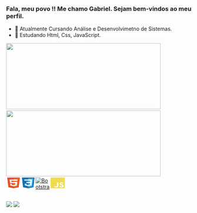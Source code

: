 ### Fala, meu povo !! Me chamo Gabriel. Sejam bem-vindos ao meu perfil.

- 🔭 Atualmente Cursando Análise e Desenvolvimetno de Sistemas.
- 🌱 Estudando Html, Css, JavaScript.

<div style="display: inline_block">
  <a href="https://github.com/gab-oliveira">
  <img height="180em" width="420em" margin="0" src="https://github-readme-stats.vercel.app/api?username=gab-oliveira&show_icons=true&theme=tokyonight&include_all_commits=true&count_private=true"/>
  <img height="180em" width="420em"  margin="0" src="https://github-readme-stats.vercel.app/api/top-langs/?username=gab-oliveira&layout=compact&langs_count=7&theme=tokyonight"/>
</div>

<div style="display: flex"><br>
  <img align="center" alt="HTML" height="30" width="40" src="https://raw.githubusercontent.com/devicons/devicon/master/icons/html5/html5-original.svg">
  <img align="center" alt="CSS" height="30" width="40" src="https://raw.githubusercontent.com/devicons/devicon/master/icons/css3/css3-original.svg">
  <img align="center" alt="Bootstrap" height="35" width="40"  src="https://cdn.jsdelivr.net/gh/devicons/devicon/icons/bootstrap/bootstrap-original.svg" />
  <img align="center" alt="Js" height="30" width="40" src="https://raw.githubusercontent.com/devicons/devicon/master/icons/javascript/javascript-plain.svg">
          
</div>

##

<div> 
  
  <a href = "mailto:profcontact.dev@gmail.com"><img src="https://img.shields.io/badge/-Gmail-%23333?style=for-the-badge&logo=gmail&logoColor=white" target="_blank"></a>
  <a href="https://www.linkedin.com/in/gabriel-matos-21a38223b/" target="_blank"><img src="https://img.shields.io/badge/-LinkedIn-%230077B5?style=for-the-badge&logo=linkedin&logoColor=white" target="_blank"></a> 
 
</div>
